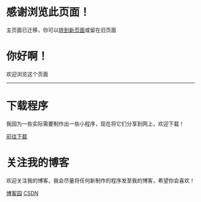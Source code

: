 # 感谢浏览此页面！
主页面已迁移，你可以[转到新页面](https://totowang-hhh.github.io/index.html)或留在旧页面

# 你好啊！
欢迎浏览这个页面

---

# 下载程序
我因为一些实际需要制作出一些小程序，现在将它们分享到网上，欢迎下载！

[前往下载](https://n802.com/dir/27256477-39300593-4f1b29)

# 关注我的博客
欢迎关注我的博客，我会尽量将任何新制作的程序发至我的博客，希望你会喜欢！

[博客园](http://www.cnblogs.com/TotoWang) [CSDN](http://me.csdn.net/tt68686)
